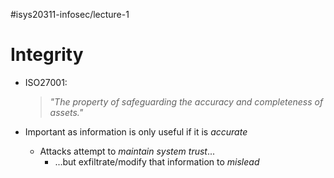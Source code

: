 #isys20311-infosec/lecture-1 
# Integrity

- ISO27001:
	>*"The property of safeguarding the accuracy and completeness of assets."*
	
- Important as information is only useful if it is *accurate*
	- Attacks attempt to *maintain system trust*...
		- ...but exfiltrate/modify that information to *mislead*